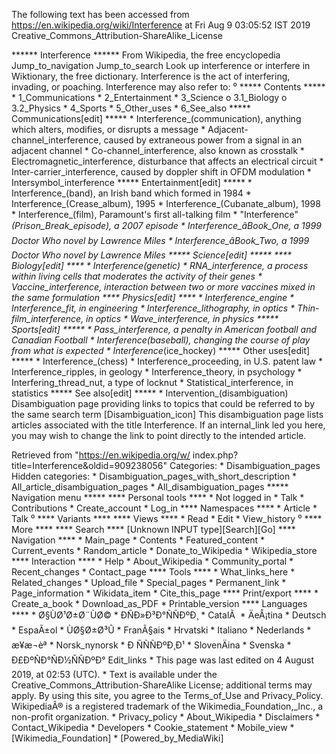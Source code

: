 The following text has been accessed from https://en.wikipedia.org/wiki/Interference at Fri Aug 9 03:05:52 IST 2019
Creative_Commons_Attribution-ShareAlike_License




















****** Interference ******
From Wikipedia, the free encyclopedia
Jump_to_navigation Jump_to_search
 Look up interference or interfere in Wiktionary, the free dictionary.
Interference is the act of interfering, invading, or poaching. Interference may
also refer to:
⁰
***** Contents *****
    * 1_Communications
    * 2_Entertainment
    * 3_Science
          o 3.1_Biology
          o 3.2_Physics
    * 4_Sports
    * 5_Other_uses
    * 6_See_also
***** Communications[edit] *****
    * Interference_(communication), anything which alters, modifies, or
      disrupts a message
    * Adjacent-channel_interference, caused by extraneous power from a signal
      in an adjacent channel
    * Co-channel_interference, also known as crosstalk
    * Electromagnetic_interference, disturbance that affects an electrical
      circuit
    * Inter-carrier_interference, caused by doppler shift in OFDM modulation
    * Intersymbol_interference
***** Entertainment[edit] *****
    * Interference_(band), an Irish band which formed in 1984
    * Interference_(Crease_album), 1995
    * Interference_(Cubanate_album), 1998
    * Interference_(film), Paramount's first all-talking film
    * "Interference"_(Prison_Break_episode), a 2007 episode
    * Interference_â_Book_One, a 1999 Doctor Who novel by Lawrence Miles
    * Interference_â_Book_Two, a 1999 Doctor Who novel by Lawrence Miles
***** Science[edit] *****
**** Biology[edit] ****
    * Interference_(genetic)
    * RNA_interference, a process within living cells that moderates the
      activity of their genes
    * Vaccine_interference, interaction between two or more vaccines mixed in
      the same formulation
**** Physics[edit] ****
    * Interference_engine
    * Interference_fit, in engineering
    * Interference_lithography, in optics
    * Thin-film_interference, in optics
    * Wave_interference, in physics
***** Sports[edit] *****
    * Pass_interference, a penalty in American football and Canadian Football
    * Interference_(baseball), changing the course of play from what is
      expected
    * Interference_(ice_hockey)
***** Other uses[edit] *****
    * Interference_(chess)
    * Interference_proceeding, in U.S. patent law
    * Interference_ripples, in geology
    * Interference_theory, in psychology
    * Interfering_thread_nut, a type of locknut
    * Statistical_interference, in statistics
***** See also[edit] *****
    * Intervention_(disambiguation)
                      Disambiguation page providing links to topics that could
                      be referred to by the same search term
[Disambiguation_icon] This disambiguation page lists articles associated with
                      the title Interference.
                      If an internal_link led you here, you may wish to change
                      the link to point directly to the intended article.

Retrieved from "https://en.wikipedia.org/w/
index.php?title=Interference&oldid=909238056"
Categories:
    * Disambiguation_pages
Hidden categories:
    * Disambiguation_pages_with_short_description
    * All_article_disambiguation_pages
    * All_disambiguation_pages
***** Navigation menu *****
**** Personal tools ****
    * Not logged in
    * Talk
    * Contributions
    * Create_account
    * Log_in
**** Namespaces ****
    * Article
    * Talk
⁰
**** Variants ****
**** Views ****
    * Read
    * Edit
    * View_history
⁰
**** More ****
**** Search ****
[Unknown INPUT type][Search][Go]
**** Navigation ****
    * Main_page
    * Contents
    * Featured_content
    * Current_events
    * Random_article
    * Donate_to_Wikipedia
    * Wikipedia_store
**** Interaction ****
    * Help
    * About_Wikipedia
    * Community_portal
    * Recent_changes
    * Contact_page
**** Tools ****
    * What_links_here
    * Related_changes
    * Upload_file
    * Special_pages
    * Permanent_link
    * Page_information
    * Wikidata_item
    * Cite_this_page
**** Print/export ****
    * Create_a_book
    * Download_as_PDF
    * Printable_version
**** Languages ****
    * Ø§ÙØ¹Ø±Ø¨ÙØ©
    * ÐÑÐ»Ð³Ð°ÑÑÐºÐ¸
    * CatalÃ 
    * ÄeÅ¡tina
    * Deutsch
    * EspaÃ±ol
    * ÙØ§Ø±Ø³Û
    * FranÃ§ais
    * Hrvatski
    * Italiano
    * Nederlands
    * æ¥æ¬èª
    * Norsk_nynorsk
    * Ð ÑÑÑÐºÐ¸Ð¹
    * SlovenÄina
    * Svenska
    * Ð£ÐºÑÐ°ÑÐ½ÑÑÐºÐ°
Edit_links
    * This page was last edited on 4 August 2019, at 02:53 (UTC).
    * Text is available under the Creative_Commons_Attribution-ShareAlike
      License; additional terms may apply. By using this site, you agree to the
      Terms_of_Use and Privacy_Policy. WikipediaÂ® is a registered trademark of
      the Wikimedia_Foundation,_Inc., a non-profit organization.
    * Privacy_policy
    * About_Wikipedia
    * Disclaimers
    * Contact_Wikipedia
    * Developers
    * Cookie_statement
    * Mobile_view
    * [Wikimedia_Foundation]
    * [Powered_by_MediaWiki]
